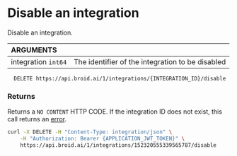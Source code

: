 # Disable an integration

Disable an integration.

| ARGUMENTS             |                                                 |
|:----------------------|:------------------------------------------------|
| integration ``int64`` | The identifier of the integration to be disabled |

```definition
  DELETE https://api.broid.ai/1/integrations/{INTEGRATION_ID}/disable
```

### Returns

Returns a ``NO CONTENT`` HTTP CODE. If the integration ID does not exist, this call returns an [error](/errors/).

```bash
curl -X DELETE -H "Content-Type: integration/json" \
    -H "Authorization: Bearer {APPLICATION_JWT_TOKEN}" \
    https://api.broid.ai/1/integrations/152320555339565787/disable
```

